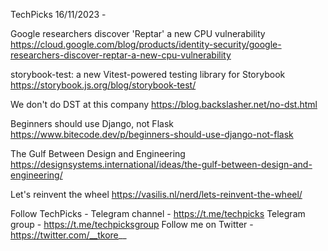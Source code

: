 TechPicks 16/11/2023 -

Google researchers discover 'Reptar' a new CPU vulnerability
https://cloud.google.com/blog/products/identity-security/google-researchers-discover-reptar-a-new-cpu-vulnerability

storybook-test: a new Vitest-powered testing library for Storybook
https://storybook.js.org/blog/storybook-test/

We don't do DST at this company
https://blog.backslasher.net/no-dst.html

Beginners should use Django, not Flask
https://www.bitecode.dev/p/beginners-should-use-django-not-flask

The Gulf Between Design and Engineering
https://designsystems.international/ideas/the-gulf-between-design-and-engineering/

Let's reinvent the wheel
https://vasilis.nl/nerd/lets-reinvent-the-wheel/

Follow TechPicks -
Telegram channel - https://t.me/techpicks
Telegram group - https://t.me/techpicksgroup
Follow me on Twitter - https://twitter.com/__tkore__